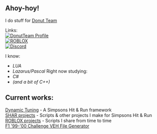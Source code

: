 <h2>Ahoy-hoy!</h2>
I do stuff for <a class="link link--flag-bound" href="https://donutteam.com/">Donut Team</a>

Links:  
[![DonutTeam Profile](https://img.shields.io/badge/maz-DonutTeam-2ECC71)](https://forum.donutteam.com/@[2399])  
[![ROBLOX](https://img.shields.io/badge/mazexz-ROBLOX-red)](https://www.roblox.com/users/29147988)  
[![Discord](https://img.shields.io/badge/mazexz%231337%2C%20maz%234790-Discord-5865F2)](https://github.com/mazexz7)
<!-- [![Twitter](https://img.shields.io/badge/%40mazexz__7-Twitter-blue)](https://twitter.com/mazexz_7)  -->

I know:
- <i>LUA</i>
- <i>Lazarus/Pascal</i>
Right now studying:
- <i>C#</i>
- <i>(and a bit of C++)</i>

<h2>Current works:</h2>
<a class="link link--flag-bound" href="https://github.com/mazexz7/Dynamic-Tunning">Dynamic Tuning</a> - A Simpsons Hit & Run framework<br>
<a class="link link--flag-bound" href="https://github.com/mazexz7/simpsons-hit-run">SHAR projects</a> - Scripts & other projects I make for Simpsons Hit & Run<br>
<a class="link link--flag-bound" href="https://github.com/mazexz7/Roblox">ROBLOX projects</a> - Scripts I share from time to time<br>
<a class="link link--flag-bound" href="https://github.com/mazexz7/f1-99-00-challenge/blob/main/mazexz'%20F1%20'99-'00%20Challenge%20VEH%20generator.exe">F1 '99-'00 Challenge VEH File Generator</a><br>

